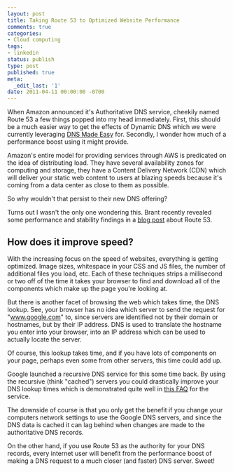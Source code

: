 ```yaml
---
layout: post
title: Taking Route 53 to Optimized Website Performance
comments: true
categories:
- Cloud computing
tags:
- linkedin
status: publish
type: post
published: true
meta:
  _edit_last: '1'
date: 2011-04-11 00:00:00 -0700
---
```

When Amazon announced it's Authoritative DNS service, cheekily named Route 53 a few things popped into my head immediately.  First, this should be a much easier way to get the effects of Dynamic DNS which we were currently leveraging <a href="http://www.dnsmadeeasy.com/">DNS Made Easy</a> for.  Secondly, I wonder how much of a performance boost using it might provide.
<!--more-->

Amazon's entire model for providing services through AWS is predicated on the idea of distributing load.  They have several availability zones for computing and storage, they have a Content Delivery Network (CDN) which will deliver your static web content to users at blazing speeds because it's coming from a data center as close to them as possible.

So why wouldn't that persist to their new DNS offering?

Turns out I wasn't the only one wondering this.  Brant recently revealed some performance and stability findings in a <a href="http://x-pose.org/2011/02/amazon-route-53-benchmark-comparisons/">blog post</a> about Route 53.

<h2>How does it improve speed?</h2>
With the increasing focus on the speed of websites, everything is getting optimized.  Image sizes, whitespace in your CSS and JS files, the number of additional files you load, etc.  Each of these techniques strips a millisecond or two off of the time it takes your browser to find and download all of the components which make up the page you're looking at.

But there is another facet of browsing the web which takes time, the DNS lookup.  See, your browser has no idea which server to send the request for "www.google.com" to, since servers are identified not by their domain or hostnames, but by their IP address.  DNS is used to translate the hostname you enter into your browser, into an IP address which can be used to actually locate the server.

Of course, this lookup takes time, and if you have lots of components on your page, perhaps even some from other servers, this time could add up.

Google launched a recursive DNS service for this some time back.  By using the recursive (think "cached") servers you could drastically improve your DNS lookup times which is demonstrated quite well in <a href="http://code.google.com/speed/public-dns/docs/performance.html">this FAQ</a> for the service.

The downside of course is that you only get the benefit if you change your computers network settings to use the Google DNS servers, and since the DNS data is cached it can lag behind when changes are made to the authoritative DNS records.

On the other hand, if you use Route 53 as the authority for your DNS records, every internet user will benefit from the performance boost of making a DNS request to a much closer (and faster) DNS server.  Sweet!
